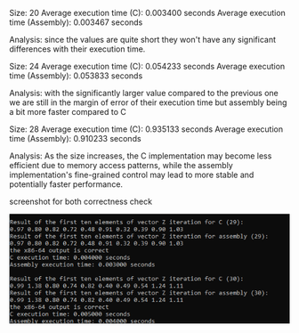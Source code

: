 Size: 20
Average execution time (C): 0.003400 seconds
Average execution time (Assembly): 0.003467 seconds

Analysis: since the values are quite short they won't have any significant differences with their execution time.


Size: 24
Average execution time (C): 0.054233 seconds
Average execution time (Assembly): 0.053833 seconds

Analysis: with the significantly larger value compared to the previous one we are still in the margin of error of their execution time but assembly being a bit more faster compared to C



Size: 28
Average execution time (C): 0.935133 seconds
Average execution time (Assembly): 0.910233 seconds


Analysis: As the size increases, the C implementation may become less efficient due to memory access patterns, while the assembly implementation's fine-grained control may lead to more stable and potentially faster performance.








screenshot for both correctness check

![App Screenshot](https://github.com/DawnSingularity/LBYARCH_MP/blob/main/readme/Screenshot%20correctness%20check%20both.png)
